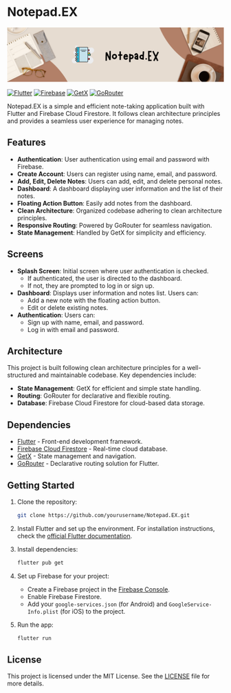 # Notepad.EX

![Banner](git_components/banner.png)

[![Flutter](https://img.shields.io/badge/Flutter-3.0-blue.svg)](https://flutter.dev/)
[![Firebase](https://img.shields.io/badge/Firebase-Firestore-orange.svg)](https://firebase.google.com/)
[![GetX](https://img.shields.io/badge/State%20Management-GetX-blue.svg)](https://pub.dev/packages/get)
[![GoRouter](https://img.shields.io/badge/Routing-GoRouter-brightgreen)](https://pub.dev/packages/go_router)

Notepad.EX is a simple and efficient note-taking application built with Flutter and Firebase Cloud Firestore. It follows clean architecture principles and provides a seamless user experience for managing notes.

## Features

- **Authentication**: User authentication using email and password with Firebase.
- **Create Account**: Users can register using name, email, and password.
- **Add, Edit, Delete Notes**: Users can add, edit, and delete personal notes.
- **Dashboard**: A dashboard displaying user information and the list of their notes.
- **Floating Action Button**: Easily add notes from the dashboard.
- **Clean Architecture**: Organized codebase adhering to clean architecture principles.
- **Responsive Routing**: Powered by GoRouter for seamless navigation.
- **State Management**: Handled by GetX for simplicity and efficiency.

## Screens

- **Splash Screen**: Initial screen where user authentication is checked.
    - If authenticated, the user is directed to the dashboard.
    - If not, they are prompted to log in or sign up.
- **Dashboard**: Displays user information and notes list. Users can:
    - Add a new note with the floating action button.
    - Edit or delete existing notes.
- **Authentication**: Users can:
    - Sign up with name, email, and password.
    - Log in with email and password.

## Architecture

This project is built following clean architecture principles for a well-structured and maintainable codebase. Key dependencies include:

- **State Management**: GetX for efficient and simple state handling.
- **Routing**: GoRouter for declarative and flexible routing.
- **Database**: Firebase Cloud Firestore for cloud-based data storage.

## Dependencies

- [Flutter](https://flutter.dev/) - Front-end development framework.
- [Firebase Cloud Firestore](https://firebase.google.com/docs/firestore) - Real-time cloud database.
- [GetX](https://pub.dev/packages/get) - State management and navigation.
- [GoRouter](https://pub.dev/packages/go_router) - Declarative routing solution for Flutter.

## Getting Started

1. Clone the repository:
   ```bash
   git clone https://github.com/yourusername/Notepad.EX.git
   ```
2. Install Flutter and set up the environment. For installation instructions, check the [official Flutter documentation](https://flutter.dev/docs/get-started/install).
3. Install dependencies:
   ```bash
   flutter pub get
   ```
4. Set up Firebase for your project:
    - Create a Firebase project in the [Firebase Console](https://console.firebase.google.com/).
    - Enable Firebase Firestore.
    - Add your `google-services.json` (for Android) and `GoogleService-Info.plist` (for iOS) to the project.

5. Run the app:
   ```bash
   flutter run
   ```

## License

This project is licensed under the MIT License. See the [LICENSE](LICENSE) file for more details.
